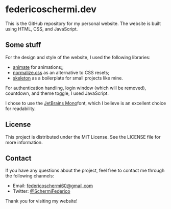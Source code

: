 # federicoschermi.dev
This is the GitHub repository for my personal website. The website is built using HTML, CSS, and JavaScript.

## Some stuff
For the design and style of the website, I used the following libraries:
- [animate](https://animate.style/) for animations;;
- [normalize.css](https://necolas.github.io/normalize.css/) as an alternative to CSS resets;
- [skeleton](http://getskeleton.com/) as a boilerplate for small projects like mine.

For authentication handling, login window (which will be removed), countdown, and theme toggle, I used JavaScript.

I chose to use the [JetBrains Mono](https://www.jetbrains.com/lp/mono/)font, which I believe is an excellent choice for readability.

## License
This project is distributed under the MIT License. See the LICENSE file for more information.

## Contact
If you have any questions about the project, feel free to contact me through the following channels:

- Email: federicoschermi60@gmail.com
- Twitter: [@SchermiFederico](https://twitter.com/SchermiFederico)

Thank you for visiting my website!

